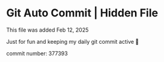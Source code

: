 # Git Auto Commit | Hidden File

This file was added Feb 12, 2025

Just for fun and keeping my daily git commit active 🤪

commit number: 377393
